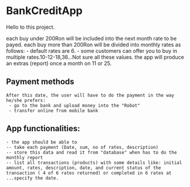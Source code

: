 # BankCreditApp
Hello to this project.

each buy under 200Ron will be included into the next month rate to be payed.
each buy more than 200Ron will be divided into monthly rates as follows:
    - default rates are 6.
    - some customers can offer you to buy in multiple rates.10-12-18,36...Not sure all these values.
    the app will produce an extras (report) once a month on 11 or 25.
## Payment methods
    After this date, the user will have to do the payment in the way he/she prefers:
     - go to the bank and upload money into the "Robot"
     - transfer online from mobile bank

## App functionalities:
    - the app should be able to 
    -- take each payment (Date, sum, no of rates, description)
    -- store this data and read it from "database" when has to do the monthly report
    -- list all transactions (products) with some details like: initial amount, rates, description, date, and current status of the transaction ( 4 of 6 rates returned) or completed in 6 rates at ...specify the date.
    